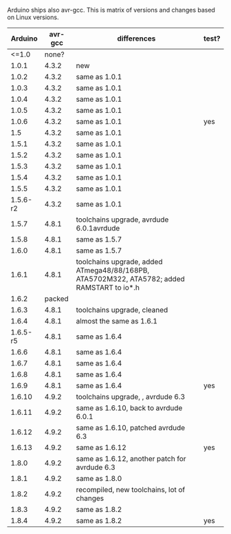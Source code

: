 Arduino ships also avr-gcc. This is matrix of versions and changes
based on Linux versions.


| Arduino | avr-gcc | differences | test? |
|---------|---------|-------------|-------|
|<=1.0    |none?    | | |
|1.0.1    |4.3.2    |new| |
|1.0.2    |4.3.2    |same as 1.0.1| |
|1.0.3    |4.3.2    |same as 1.0.1| |
|1.0.4    |4.3.2    |same as 1.0.1| |
|1.0.5    |4.3.2    |same as 1.0.1| |
|1.0.6    |4.3.2    |same as 1.0.1| yes |
|1.5      |4.3.2    |same as 1.0.1| |
|1.5.1    |4.3.2    |same as 1.0.1| |
|1.5.2    |4.3.2    |same as 1.0.1| |
|1.5.3    |4.3.2    |same as 1.0.1| |
|1.5.4    |4.3.2    |same as 1.0.1| |
|1.5.5    |4.3.2    |same as 1.0.1| |
|1.5.6-r2 |4.3.2    |same as 1.0.1| |
|1.5.7    |4.8.1    |toolchains upgrade, avrdude 6.0.1avrdude| |
|1.5.8    |4.8.1    |same as 1.5.7| |
|1.6.0    |4.8.1    |same as 1.5.7| |
|1.6.1    |4.8.1    |toolchains upgrade, added ATmega48/88/168PB, ATA5702M322, ATA5782; added RAMSTART to io*.h| |
|1.6.2    |packed    | | |
|1.6.3    |4.8.1    |toolchains upgrade, cleaned| |
|1.6.4    |4.8.1    |almost the same as 1.6.1| |
|1.6.5-r5 |4.8.1    |same as 1.6.4| |
|1.6.6    |4.8.1    |same as 1.6.4| |
|1.6.7    |4.8.1    |same as 1.6.4| |
|1.6.8    |4.8.1    |same as 1.6.4| |
|1.6.9    |4.8.1    |same as 1.6.4| yes |
|1.6.10   |4.9.2    |toolchains upgrade, , avrdude 6.3 | |
|1.6.11   |4.9.2    |same as 1.6.10, back to avrdude 6.0.1| |
|1.6.12   |4.9.2    |same as 1.6.10, patched avrdude 6.3| |
|1.6.13   |4.9.2    |same as 1.6.12| yes |
|1.8.0    |4.9.2    |same as 1.6.12, another patch for avrdude 6.3 | |
|1.8.1    |4.9.2    |same as 1.8.0| |
|1.8.2    |4.9.2    |recompiled, new toolchains, lot of changes| |
|1.8.3    |4.9.2    |same as 1.8.2| |
|1.8.4    |4.9.2    |same as 1.8.2| yes |
